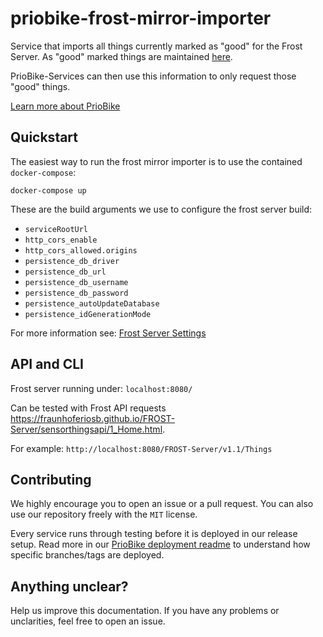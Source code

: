 # priobike-frost-mirror-importer

Service that imports all things currently marked as "good" for the Frost Server. As "good" marked things are maintained [here](https://daten-hamburg.de/tlf_public/).

PrioBike-Services can then use this information to only request those "good" things.

[Learn more about PrioBike](https://github.com/priobike)

## Quickstart

The easiest way to run the frost mirror importer is to use the contained `docker-compose`:
```
docker-compose up
```

These are the build arguments we use to configure the frost server build:
- `serviceRootUrl`
- `http_cors_enable`
- `http_cors_allowed.origins`
- `persistence_db_driver`
- `persistence_db_url`
- `persistence_db_username`
- `persistence_db_password`
- `persistence_autoUpdateDatabase`
- `persistence_idGenerationMode`

For more information see: [Frost Server Settings](https://fraunhoferiosb.github.io/FROST-Server/settings/settings.html)

## API and CLI

Frost server running under:
`localhost:8080/`

Can be tested with Frost API requests https://fraunhoferiosb.github.io/FROST-Server/sensorthingsapi/1_Home.html.

For example:
`http://localhost:8080/FROST-Server/v1.1/Things`

## Contributing

We highly encourage you to open an issue or a pull request. You can also use our repository freely with the `MIT` license.

Every service runs through testing before it is deployed in our release setup. Read more in our [PrioBike deployment readme](https://github.com/priobike/.github/blob/main/wiki/deployment.md) to understand how specific branches/tags are deployed.

## Anything unclear?

Help us improve this documentation. If you have any problems or unclarities, feel free to open an issue.
